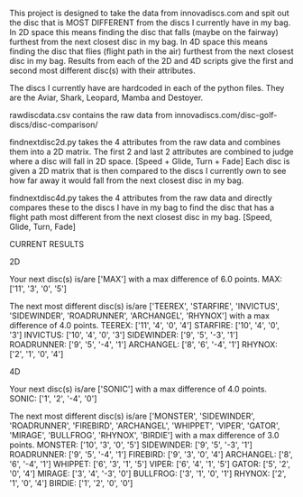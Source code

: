 This project is designed to take the data from innovadiscs.com and spit out the disc that is MOST DIFFERENT from the discs I currently have in my bag.
In 2D space this means finding the disc that falls (maybe on the fairway) furthest from the next closest disc in my bag.
In 4D space this means finding the disc that flies (flight path in the air) furthest from the next closest disc in my bag.
Results from each of the 2D and 4D scripts give the first and second most different disc(s) with their attributes.


The discs I currently have are hardcoded in each of the python files. They are the Aviar, Shark, Leopard, Mamba and Destoyer.


rawdiscdata.csv contains the raw data from innovadiscs.com/disc-golf-discs/disc-comparison/


findnextdisc2d.py takes the 4 attributes from the raw data and combines them into a 2D matrix.
The first 2 and last 2 attributes are combined to judge where a disc will fall in 2D space.
[Speed + Glide, Turn + Fade]
Each disc is given a 2D matrix that is then compared to the discs I currently own to see how far away it would fall from the next closest disc in my bag.


findnextdisc4d.py takes the 4 attributes from the raw data and directly compares these to the discs I have in my bag to find the disc that has a flight path most different from the next closest disc in my bag.
[Speed, Glide, Turn, Fade]


CURRENT RESULTS

2D

Your next disc(s) is/are ['MAX'] with a max difference of 6.0 points.
MAX: ['11', '3', '0', '5']

The next most different disc(s) is/are ['TEEREX', 'STARFIRE', 'INVICTUS', 'SIDEWINDER', 'ROADRUNNER', 'ARCHANGEL', 'RHYNOX'] with a max difference of 4.0 points.
TEEREX: ['11', '4', '0', '4']
STARFIRE: ['10', '4', '0', '3']
INVICTUS: ['10', '4', '0', '3']
SIDEWINDER: ['9', '5', '-3', '1']
ROADRUNNER: ['9', '5', '-4', '1']
ARCHANGEL: ['8', '6', '-4', '1']
RHYNOX: ['2', '1', '0', '4']


4D

Your next disc(s) is/are ['SONIC'] with a max difference of 4.0 points.
SONIC: ['1', '2', '-4', '0']

The next most different disc(s) is/are ['MONSTER', 'SIDEWINDER', 'ROADRUNNER', 'FIREBIRD', 'ARCHANGEL', 'WHIPPET', 'VIPER', 'GATOR', 'MIRAGE', 'BULLFROG', 'RHYNOX', 'BIRDIE'] with a max difference of 3.0 points.
MONSTER: ['10', '3', '0', '5']
SIDEWINDER: ['9', '5', '-3', '1']
ROADRUNNER: ['9', '5', '-4', '1']
FIREBIRD: ['9', '3', '0', '4']
ARCHANGEL: ['8', '6', '-4', '1']
WHIPPET: ['6', '3', '1', '5']
VIPER: ['6', '4', '1', '5']
GATOR: ['5', '2', '0', '4']
MIRAGE: ['3', '4', '-3', '0']
BULLFROG: ['3', '1', '0', '1']
RHYNOX: ['2', '1', '0', '4']
BIRDIE: ['1', '2', '0', '0']
